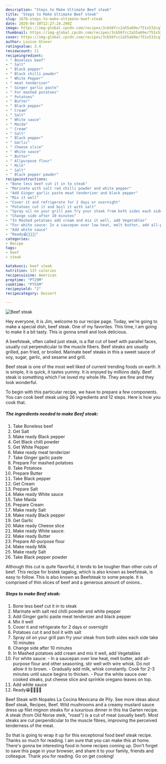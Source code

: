 ```yaml
---
description: "Steps to Make Ultimate Beef steak"
title: "Steps to Make Ultimate Beef steak"
slug: 1678-steps-to-make-ultimate-beef-steak
date: 2020-04-30T12:27:24.290Z
image: https://img-global.cpcdn.com/recipes/3cb56fcc2a55a69e/751x532cq70/beef-steak-recipe-main-photo.jpg
thumbnail: https://img-global.cpcdn.com/recipes/3cb56fcc2a55a69e/751x532cq70/beef-steak-recipe-main-photo.jpg
cover: https://img-global.cpcdn.com/recipes/3cb56fcc2a55a69e/751x532cq70/beef-steak-recipe-main-photo.jpg
author: Louise Glover
ratingvalue: 3.4
reviewcount: 11
recipeingredient:
- " Boneless beef"
- " Salt"
- " Black pepper"
- " Black chilli powder"
- " White Pepper"
- " meat tenderizer"
- " Ginger garlic paste"
- " For mashed potatoes"
- " Potatoes"
- " Butter"
- " Black pepper"
- " Cream"
- " Salt"
- " White sauce"
- " Maida"
- " Cream"
- " Salt"
- " Black pepper"
- " Garlic"
- " Cheese slice"
- " White sauce"
- " Butter"
- " Allpurpose flour"
- " Milk"
- " Salt"
- " Black pepper powder"
recipeinstructions:
- "Bone less beef cut it in to steak"
- "Marinate with salt red chilli powder and white pepper"
- "Add Ginger garlic paste meat tenderizer and black pepper"
- "Mix it well"
- "Cover it and refrigerate for 2 days or overnight"
- "Potatoes cut it and boil it with salt"
- "Spray oil on your grill pan fry your steak from both sides each side take 10 minutes"
- "Change side after 10 minutes"
- "In Mashed potatoes add cream and mix it well, add Vegetables"
- "For white sauce: In a saucepan over low heat, melt butter, add all-purpose flour and other seasoning, stir well with wire whisk. Do not allow it to brown.  Gradually add milk, whisk constantly. Cook for 2-3 minutes until sauce begins to thicken. Pour the white sauce over cooked steaks, put cheese slice and sprinkle oregano leaves on top."
- "Add white sauce"
- "Ready😁💖💖🥰🥰"
categories:
- Recipe
tags:
- beef
- steak

katakunci: beef steak 
nutrition: 137 calories
recipecuisine: American
preptime: "PT29M"
cooktime: "PT55M"
recipeyield: "2"
recipecategory: Dessert

---
```



![Beef steak](https://img-global.cpcdn.com/recipes/3cb56fcc2a55a69e/751x532cq70/beef-steak-recipe-main-photo.jpg)

Hey everyone, it is Jim, welcome to our recipe page. Today, we're going to make a special dish, beef steak. One of my favorites. This time, I am going to make it a bit tasty. This is gonna smell and look delicious.

A beefsteak, often called just steak, is a flat cut of beef with parallel faces, usually cut perpendicular to the muscle fibers. Beef steaks are usually grilled, pan fried, or broiled. Marinate beef steaks in this a sweet sauce of soy, sugar, garlic, and sesame and grill.

Beef steak is one of the most well liked of current trending foods on earth. It is simple, it is quick, it tastes yummy. It is enjoyed by millions daily. Beef steak is something which I've loved my whole life. They are fine and they look wonderful.


To begin with this particular recipe, we have to prepare a few components. You can cook beef steak using 26 ingredients and 12 steps. Here is how you cook that.

<!--inarticleads1-->

##### The ingredients needed to make Beef steak:

1. Take  Boneless beef
1. Get  Salt
1. Make ready  Black pepper
1. Get  Black chilli powder
1. Get  White Pepper
1. Make ready  meat tenderizer
1. Take  Ginger garlic paste
1. Prepare  For mashed potatoes
1. Take  Potatoes
1. Prepare  Butter
1. Take  Black pepper
1. Get  Cream
1. Prepare  Salt
1. Make ready  White sauce
1. Take  Maida
1. Prepare  Cream
1. Make ready  Salt
1. Make ready  Black pepper
1. Get  Garlic
1. Make ready  Cheese slice
1. Make ready  White sauce:
1. Make ready  Butter
1. Prepare  All-purpose flour
1. Make ready  Milk
1. Make ready  Salt
1. Take  Black pepper powder


Although this cut is quite flavorful, it tends to be tougher than other cuts of beef. This recipe for bistek tagalog, which is also known as beefsteak, is easy to follow. This is also known as Beefsteak to some people. It is comprised of thin slices of beef and a generous amount of onions.. 

<!--inarticleads2-->

##### Steps to make Beef steak:

1. Bone less beef cut it in to steak
1. Marinate with salt red chilli powder and white pepper
1. Add Ginger garlic paste meat tenderizer and black pepper
1. Mix it well
1. Cover it and refrigerate for 2 days or overnight
1. Potatoes cut it and boil it with salt
1. Spray oil on your grill pan fry your steak from both sides each side take 10 minutes
1. Change side after 10 minutes
1. In Mashed potatoes add cream and mix it well, add Vegetables
1. For white sauce: - In a saucepan over low heat, melt butter, add all-purpose flour and other seasoning, stir well with wire whisk. Do not allow it to brown.  - Gradually add milk, whisk constantly. Cook for 2-3 minutes until sauce begins to thicken. - Pour the white sauce over cooked steaks, put cheese slice and sprinkle oregano leaves on top.
1. Add white sauce
1. Ready😁💖💖🥰🥰


Beef Steak with Nopales La Cocina Mexicana de Pily. See more ideas about Beef steak, Recipes, Beef. Wild mushrooms and a creamy mustard sauce dress up filet mignon steaks for a luxurious dinner in this Ina Garten recipe. A steak (from Old Norse steik, &#34;roast&#34;) is a cut of meat (usually beef). Most steaks are cut perpendicular to the muscle fibres, improving the perceived tenderness of the meat. 

So that is going to wrap it up for this exceptional food beef steak recipe. Thanks so much for reading. I am sure that you can make this at home. There's gonna be interesting food in home recipes coming up. Don't forget to save this page in your browser, and share it to your family, friends and colleague. Thank you for reading. Go on get cooking!
